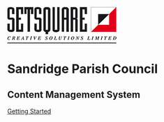 <!--_coverpage.md-->

![Logo](/_images/setsquare-logo.png)

# Sandridge Parish Council

## Content Management System

[Getting Started](/?id=getting-started)